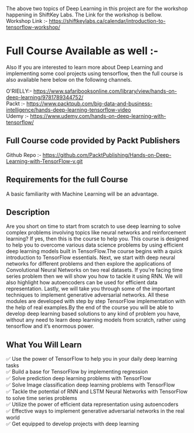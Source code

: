 The above two topics of Deep Learning in this project are for the workshop happening in ShiftKey Labs. The Link for the workshop is bellow.  
Workshop Link :- https://shiftkeylabs.ca/calendar/introduction-to-tensorflow-workshop/

# Full Course Available as well :-
Also If you are interested to learn more about Deep Learning and implementing some cool projects using tensorflow, then the full course is also available here below on the following channels.

O'RIELLY:- https://www.safaribooksonline.com/library/view/hands-on-deep-learning/9781789344752/  
Packt :- https://www.packtpub.com/big-data-and-business-intelligence/hands-deep-learning-tensorflow-video  
Udemy :- https://www.udemy.com/hands-on-deep-learning-with-tensorflow/  

## Full Course code provided by Packt Publishers 
Github Repo :- https://github.com/PacktPublishing/Hands-on-Deep-Learning-with-TensorFlow-v.git

## Requirements for the full Course
A basic familiarity with Machine Learning will be an advantage.


## Description
Are you short on time to start from scratch to use deep learning to solve complex problems involving topics like neural networks and reinforcement learning? If yes, then this is the course to help you. This course is designed to help you to overcome various data science problems by using efficient deep learning models built in TensorFlow.The course begins with a quick introduction to TensorFlow essentials. Next, we start with deep neural networks for different problems and then explore the applications of Convolutional Neural Networks on two real datasets. If you’re facing time series problem then we will show you how to tackle it using RNN. We will also highlight how autoencoders can be used for efficient data representation. Lastly, we will take you through some of the important techniques to implement generative adversarial networks. All these modules are developed with step by step TensorFlow implementation with the help of real examples.By the end of the course you will be able to develop deep learning based solutions to any kind of problem you have, without any need to learn deep learning models from scratch, rather using tensorflow and it’s enormous power.

## What You Will Learn

✅ Use the power of TensorFlow to help you in your daily deep learning tasks  
✅ Build a base for TensorFlow by implementing regression  
✅ Solve prediction deep learning problems with TensorFlow  
✅ Solve Image classification deep learning problems with TensorFlow  
✅ Tackle the potential of RNN and LSTM Neural Networks with TensorFlow to solve time series problems  
✅ Utilize the power of efficient data representation using autoencoders  
✅ Effective ways to implement generative adversarial networks in the real world  
✅ Get equipped to develop projects with deep learning  

